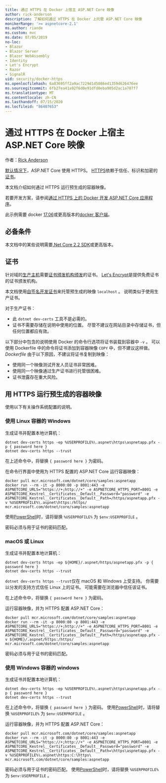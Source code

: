 ```yaml
---
title: 通过 HTTPS 在 Docker 上宿主 ASP.NET Core 映像
author: rick-anderson
description: 了解如何通过 HTTPS 在 Docker 上托管 ASP.NET Core 映像
monikerRange: '>= aspnetcore-2.1'
ms.author: riande
ms.custom: mvc
ms.date: 07/05/2019
no-loc:
- Blazor
- Blazor Server
- Blazor WebAssembly
- Identity
- Let's Encrypt
- Razor
- SignalR
uid: security/docker-https
ms.openlocfilehash: 6a83695ff2a9ac7229d1d5086ed13594626476ee
ms.sourcegitcommit: 6fb27ea41a92f6d0e91dfd0eba905d2ac1a707f7
ms.translationtype: MT
ms.contentlocale: zh-CN
ms.lasthandoff: 07/15/2020
ms.locfileid: "86407653"
---
```

# <a name="hosting-aspnet-core-images-with-docker-over-https"></a>通过 HTTPS 在 Docker 上宿主 ASP.NET Core 映像

作者：[Rick Anderson](https://twitter.com/RickAndMSFT)

[默认情况下](/aspnet/core/security/enforcing-ssl)，ASP.NET Core 使用 HTTPS。 [HTTPS](https://en.wikipedia.org/wiki/HTTPS)依赖于信任、标识和加密的[证书](https://en.wikipedia.org/wiki/Public_key_certificate)。

本文档介绍如何通过 HTTPS 运行预生成的容器映像。

若要开发方案，请参阅[通过 HTTPS 上的 Docker 开发 ASP.NET Core 应用程序](https://github.com/dotnet/dotnet-docker/blob/master/samples/run-aspnetcore-https-development.md)。

此示例需要 docker [17.06](https://docs.docker.com/release-notes/docker-ce)或更高版本的[docker 客户端](https://www.docker.com/products/docker)。

## <a name="prerequisites"></a>必备条件

本文档中的某些说明需要[.Net Core 2.2 SDK](https://dotnet.microsoft.com/download)或更高版本。

## <a name="certificates"></a>证书

针对域的[生产主机](https://blogs.msdn.microsoft.com/webdev/2017/11/29/configuring-https-in-asp-net-core-across-different-platforms/)需要[证书颁发机构颁发](https://wikipedia.org/wiki/Certificate_authority)的证书。 [Let's Encrypt](https://letsencrypt.org/)是提供免费证书的证书颁发机构。

本文档使用[自签名开发证书](https://en.wikipedia.org/wiki/Self-signed_certificate)来托管预生成的映像 `localhost` 。 说明类似于使用生产证书。

对于生产证书：

* 此 `dotnet dev-certs` 工具不是必需的。
* 证书不需要存储在说明中使用的位置。 尽管不建议在网站目录中存储证书，但任何位置都应有效。

以下部分中包含的说明使用 Docker 的命令行选项将证书装载到容器中 `-v` 。 可以使用 Dockerfile 中的命令将证书添加到容器映像 `COPY` 中，但不建议这样做。 *Dockerfile* 由于以下原因，不建议将证书复制到映像：

* 使用同一个映像测试开发人员证书非常困难。
* 使用同一个映像通过生产证书进行托管很困难。
* 证书泄露存在重大风险。

## <a name="running-pre-built-container-images-with-https"></a>用 HTTPS 运行预生成的容器映像

使用以下有关操作系统配置的说明。

### <a name="windows-using-linux-containers"></a>使用 Linux 容器的 Windows

生成证书并配置本地计算机：

```dotnetcli
dotnet dev-certs https -ep %USERPROFILE%\.aspnet\https\aspnetapp.pfx -p { password here }
dotnet dev-certs https --trust
```

在上述命令中，将替换 `{ password here }` 为密码。

在命令行界面中使用为 HTTPS 配置的 ASP.NET Core 运行容器映像：

```console
docker pull mcr.microsoft.com/dotnet/core/samples:aspnetapp
docker run --rm -it -p 8000:80 -p 8001:443 -e ASPNETCORE_URLS="https://+;http://+" -e ASPNETCORE_HTTPS_PORT=8001 -e ASPNETCORE_Kestrel__Certificates__Default__Password="password" -e ASPNETCORE_Kestrel__Certificates__Default__Path=/https/aspnetapp.pfx -v %USERPROFILE%\.aspnet\https:/https/ mcr.microsoft.com/dotnet/core/samples:aspnetapp
```

使用[PowerShell](/powershell/scripting/overview)时，请将替换 `%USERPROFILE%` 为 `$env:USERPROFILE` 。

密码必须与用于证书的密码匹配。

### <a name="macos-or-linux"></a>macOS 或 Linux

生成证书并配置本地计算机：

```dotnetcli
dotnet dev-certs https -ep ${HOME}/.aspnet/https/aspnetapp.pfx -p { password here }
dotnet dev-certs https --trust
```

`dotnet dev-certs https --trust`仅在 macOS 和 Windows 上受支持。 你需要以分发的支持方式信任 Linux 上的证书。 可能需要在浏览器中信任该证书。

在上述命令中，将替换 `{ password here }` 为密码。

运行容器映像，并为 HTTPS 配置 ASP.NET Core：

```console
docker pull mcr.microsoft.com/dotnet/core/samples:aspnetapp
docker run --rm -it -p 8000:80 -p 8001:443 -e ASPNETCORE_URLS="https://+;http://+" -e ASPNETCORE_HTTPS_PORT=8001 -e ASPNETCORE_Kestrel__Certificates__Default__Password="password" -e ASPNETCORE_Kestrel__Certificates__Default__Path=/https/aspnetapp.pfx -v ${HOME}/.aspnet/https:/https/ mcr.microsoft.com/dotnet/core/samples:aspnetapp
```

密码必须与用于证书的密码匹配。

### <a name="windows-using-windows-containers"></a>使用 Windows 容器的 windows

生成证书并配置本地计算机：

```dotnetcli
dotnet dev-certs https -ep %USERPROFILE%\.aspnet\https\aspnetapp.pfx -p { password here }
dotnet dev-certs https --trust
```

在上述命令中，将替换 `{ password here }` 为密码。 使用[PowerShell](/powershell/scripting/overview)时，请将替换 `%USERPROFILE%` 为 `$env:USERPROFILE` 。

运行容器映像，并为 HTTPS 配置 ASP.NET Core：

```console
docker pull mcr.microsoft.com/dotnet/core/samples:aspnetapp
docker run --rm -it -p 8000:80 -p 8001:443 -e ASPNETCORE_URLS="https://+;http://+" -e ASPNETCORE_HTTPS_PORT=8001 -e ASPNETCORE_Kestrel__Certificates__Default__Password="password" -e ASPNETCORE_Kestrel__Certificates__Default__Path=\https\aspnetapp.pfx -v %USERPROFILE%\.aspnet\https:C:\https\ mcr.microsoft.com/dotnet/core/samples:aspnetapp
```

密码必须与用于证书的密码匹配。 使用[PowerShell](/powershell/scripting/overview)时，请将替换 `%USERPROFILE%` 为 `$env:USERPROFILE` 。
